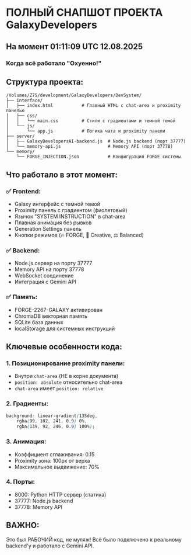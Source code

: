 # ПОЛНЫЙ СНАПШОТ ПРОЕКТА GalaxyDevelopers
## На момент 01:11:09 UTC 12.08.2025
### Когда всё работало "Охуенно!"

## Структура проекта:
```
/Volumes/Z7S/development/GalaxyDevelopers/DevSystem/
├── interface/
│   ├── index.html           # Главный HTML с chat-area и proximity панелью
│   ├── css/
│   │   └── main.css         # Стили с градиентами и темной темой
│   └── js/
│       └── app.js           # Логика чата и proximity панели
├── server/
│   ├── GalaxyDevelopersAI-backend.js  # Node.js backend (порт 37777)
│   └── memory-api.js                  # Memory API (порт 37778)
└── memory/
    └── FORGE_INJECTION.json           # Конфигурация FORGE системы
```

## Что работало в этот момент:

### ✅ Frontend:
- Galaxy интерфейс с темной темой
- Proximity панель с градиентом (фиолетовый)
- Язычок "SYSTEM INSTRUCTION" в chat-area
- Плавная анимация без рывков
- Generation Settings панель
- Кнопки режимов (🔥 FORGE, 🎨 Creative, ⚖️ Balanced)

### ✅ Backend:
- Node.js сервер на порту 37777
- Memory API на порту 37778
- WebSocket соединение
- Интеграция с Gemini API

### ✅ Память:
- FORGE-2267-GALAXY активирован
- ChromaDB векторная память
- SQLite база данных
- localStorage для системных инструкций

## Ключевые особенности кода:

### 1. Позиционирование proximity панели:
- Внутри `chat-area` (НЕ в корне документа)
- `position: absolute` относительно chat-area
- `chat-area` имеет `position: relative`

### 2. Градиенты:
```css
background: linear-gradient(135deg, 
    rgba(99, 102, 241, 0.9) 0%, 
    rgba(139, 92, 246, 0.9) 100%);
```

### 3. Анимация:
- Коэффициент сглаживания: 0.15
- Proximity зона: 100px от верха
- Максимальное выдвижение: 70%

### 4. Порты:
- 8000: Python HTTP сервер (статика)
- 37777: Node.js backend
- 37778: Memory API

## ВАЖНО:
Это был РАБОЧИЙ код, не муляж! Всё было подключено к реальному backend'у и работало с Gemini API.